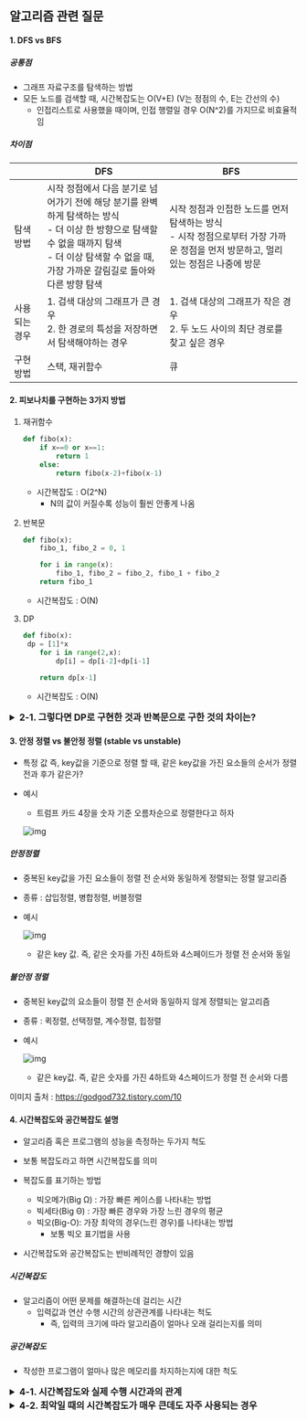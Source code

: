 ## 알고리즘 관련 질문

#### 1. DFS vs BFS

##### 공통점

- 그래프 자료구조를 탐색하는 방법
- 모든 노드를 검색할 때, 시간복잡도는 O(V+E) (V는 정점의 수, E는 간선의 수)
  - 인접리스트로 사용했을 때이며, 인접 행렬일 경우 O(N^2)를 가지므로 비효율적임

##### 차이점

|               | DFS                                                          | BFS                                                          |
| ------------- | ------------------------------------------------------------ | ------------------------------------------------------------ |
| 탐색 방법     | 시작 정점에서 다음 분기로 넘어가기 전에 해당 분기를 완벽하게 탐색하는 방식<br />- 더 이상 한 방향으로 탐색할 수 없을 때까지 탐색<br />- 더 이상 탐색할 수 없을 때, 가장 가까운 갈림길로 돌아와 다른 방향 탐색 | 시작 정점과 인접한 노드를 먼저 탐색하는 방식<br />- 시작 정점으로부터 가장 가까운 정점을 먼저 방문하고, 멀리 있는 정점은 나중에 방문 |
| 사용되는 경우 | 1. 검색 대상의 그래프가 큰 경우<br />2. 한 경로의 특성을 저장하면서 탐색해야하는 경우 | 1. 검색 대상의 그래프가 작은 경우<br />2. 두 노드 사이의 최단 경로를 찾고 싶은 경우 |
| 구현 방법     | 스택, 재귀함수                                               | 큐                                                           |





#### 2. 피보나치를 구현하는 3가지 방법

1. 재귀함수

   ```python
   def fibo(x):
       if x==0 or x==1:
           return 1
       else:
           return fibo(x-2)+fibo(x-1)
   ```

   - 시간복잡도 : O(2^N)
     - N의 값이 커질수록 성능이 훨씬 안좋게 나옴

   

2. 반복문

   ```python
   def fibo(x):
       fibo_1, fibo_2 = 0, 1
   
       for i in range(x):
           fibo_1, fibo_2 = fibo_2, fibo_1 + fibo_2
       return fibo_1
   ```

   - 시간복잡도 : O(N)

   

3. DP

   ```python
   def fibo(x):
   	dp = [1]*x
       for i in range(2,x):
           dp[i] = dp[i-2]+dp[i-1]
       
       return dp[x-1]
   ```

   - 시간복잡도 : O(N)

   

<details>
<summary style="font-size: 16px; font-weight: bold;">2-1. 그렇다면 DP로 구현한 것과 반복문으로 구한 것의 차이는?</summary>
<div markdown="1">
  <ul>
      <li>DP로 구한 경우, 한번 값을 구하고 난 뒤에 다시 구할 때는 O(1)만에 구할 수 있음</li>
      <br>
      <li>즉, fibo(N)의 값을 한번 구하고 난 뒤에, N보다 작은 경우 역시도 O(1)만에 구할 수 있음</li>
  </ul> 
</div>
</details> 



#### 3. 안정 정렬 vs 불안정 정렬 (stable vs unstable)

- 특정 값 즉, key값을 기준으로 정렬 할 때, 같은 key값을 가진 요소들의 순서가 정렬 전과 후가 같은가?

- 예시 

  - 트럼프 카드 4장을 숫자 기준 오름차순으로 정렬한다고 하자

  ![img](https://t1.daumcdn.net/cfile/tistory/9957C8375C35A1411C)

##### 안정정렬

- 중복된 key값을 가진 요소들이 정렬 전 순서와 동일하게 정렬되는 정렬 알고리즘

- 종류 : 삽입정렬, 병합정렬, 버블정렬

- 예시

  ![img](https://t1.daumcdn.net/cfile/tistory/99D4AB375C35A14222)

  - 같은 key 값. 즉, 같은 숫자를 가진 4하트와 4스페이드가 정렬 전 순서와 동일 



##### 불안정 정렬

- 중복된 key값의 요소들이 정렬 전 순서와 동일하지 않게 정렬되는 알고리즘

- 종류 : 퀵정렬, 선택정렬, 계수정렬, 힙정렬

- 예시

  ![img](https://t1.daumcdn.net/cfile/tistory/99345A375C35A1431E)

  - 같은 key값. 즉, 같은 숫자를 가진 4하트와 4스페이드가 정렬 전 순서와 다름

이미지 출처 : https://godgod732.tistory.com/10



#### 4. 시간복잡도와 공간복잡도 설명

- 알고리즘 혹은 프로그램의 성능을 측정하는 두가지 척도
- 보통 복잡도라고 하면 시간복잡도를 의미

- 복잡도를 표기하는 방법
  - 빅오메가(Big Ω) : 가장 빠른 케이스를 나타내는 방법
  - 빅세타(Big Θ) : 가장 빠른 경우와 가장 느린 경우의 평균
  - 빅오(Big-O): 가장 최악의 경우(느린 경우)를 나타내는 방법
    - 보통 빅오 표기법을 사용
- 시간복잡도와 공간복잡도는 반비례적인 경향이 있음



##### 시간복잡도

- 알고리즘이 어떤 문제를 해결하는데 걸리는 시간
  - 입력값과 연산 수행 시간의 상관관계를 나타내는 척도
    - 즉, 입력의 크기에 따라 알고리즘이 얼마나 오래 걸리는지를 의미

##### 공간복잡도

- 작성한 프로그램이 얼마나 많은 메모리를 차지하는지에 대한 척도



<details>
<summary style="font-size: 16px; font-weight: bold;">4-1. 시간복잡도와 실제 수행 시간과의 관계</summary>
<div markdown="1">
  컴퓨터의 환경에 따라 실제 수행시간은 달라짐. <br>
  또한, 시간복잡도는 주로 빅오 표기법을 사용하기에 최악의 경우를 나타냄 <br>
  즉, 같은 알고리즘이어도 컴퓨터의 환경에 따라 실제 실행시간은 달라질 수 있으며, 입력값에 따라서도 달라질 수 있음 <br>
  또한, 빅오표기법을 작성할 때, 상수나 최고차항 이외의 항들은 모두 제외하고 근사치를 표기하기 때문에 실제 결과와는 다를 수 있음
</div>
</details> 

<details>
<summary style="font-size: 16px; font-weight: bold;">4-2. 최악일 때의 시간복잡도가 매우 큰데도 자주 사용되는 경우</summary>
<div markdown="1">
  <p style="font-weight:bold">퀵 소트</p>
  <p>
      퀵소트가 대표적인 예시 <br>
      정렬하고자 하는 대상이 이미 정렬되어 있는 경우 퀵소트는 최악일 때 시간 복잡도 O(n^2)을 가짐. <br>
      하지만, 평균적으로 O(nlogn)의 아주 좋은 시간복잡도를 가짐 <br>
      그래서 C, C++, PHP와 같은 프로그래밍 언어의 내장정렬 함수에서 사용됩니다. 
    </p>
    </div>
</details>





